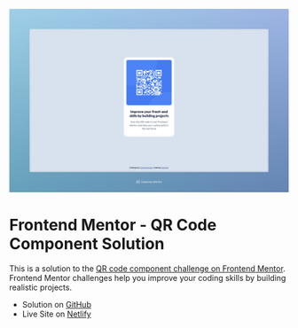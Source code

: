 ![](./screenshot.jpeg)

# Frontend Mentor - QR Code Component Solution

This is a solution to the [QR code component challenge on Frontend Mentor](https://www.frontendmentor.io/challenges/qr-code-component-iux_sIO_H). Frontend Mentor challenges help you improve your coding skills by building realistic projects.

- Solution on [GitHub](https://github.com/sydalwedaie/frontendmentor-qr-code-component)
- Live Site on [Netlify](https://frontendmentor-qr-code-component-ZX0HG.netlify.app)
